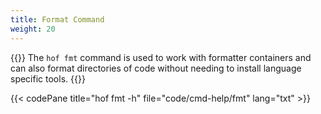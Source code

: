 ```yaml
---
title: Format Command
weight: 20
---
```


{{<lead>}}
The `hof fmt` command is used to work with formatter containers
and can also format directories of code without needing to install
language specific tools.
{{</lead>}}

{{< codePane title="hof fmt -h" file="code/cmd-help/fmt" lang="txt" >}}
